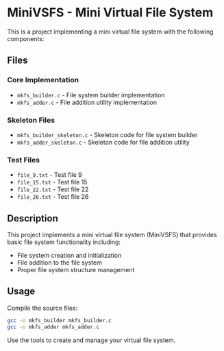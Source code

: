 # MiniVSFS - Mini Virtual File System

This is a project implementing a mini virtual file system with the following components:

## Files

### Core Implementation
- `mkfs_builder.c` - File system builder implementation
- `mkfs_adder.c` - File addition utility implementation

### Skeleton Files
- `mkfs_builder_skeleton.c` - Skeleton code for file system builder
- `mkfs_adder_skeleton.c` - Skeleton code for file addition utility

### Test Files
- `file_9.txt` - Test file 9
- `file_15.txt` - Test file 15
- `file_22.txt` - Test file 22
- `file_26.txt` - Test file 26

## Description

This project implements a mini virtual file system (MiniVSFS) that provides basic file system functionality including:
- File system creation and initialization
- File addition to the file system
- Proper file system structure management

## Usage

Compile the source files:
```bash
gcc -o mkfs_builder mkfs_builder.c
gcc -o mkfs_adder mkfs_adder.c
```

Use the tools to create and manage your virtual file system.
